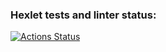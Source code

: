 ### Hexlet tests and linter status:
[![Actions Status](https://github.com/Helenspi/python-project-49/actions/workflows/hexlet-check.yml/badge.svg)](https://github.com/Helenspi/python-project-49/actions)